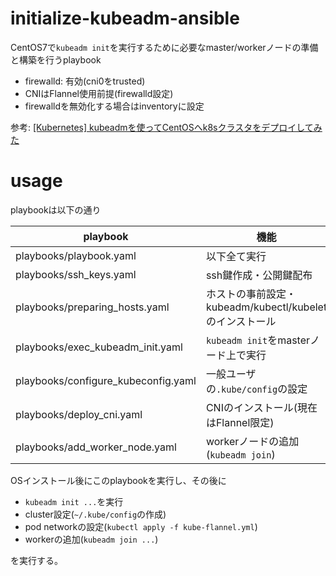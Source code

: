 # initialize-kubeadm-ansible

CentOS7で`kubeadm init`を実行するために必要なmaster/workerノードの準備と構築を行うplaybook

- firewalld: 有効(cni0をtrusted)
- CNIはFlannel使用前提(firewalld設定)
- firewalldを無効化する場合はinventoryに設定

参考: [[Kubernetes] kubeadmを使ってCentOSへk8sクラスタをデプロイしてみた](https://zaki-hmkc.hatenablog.com/entry/2020/03/19/191534)

# usage

playbookは以下の通り

| playbook                            | 機能                                      |
| ----------------------------------- | --------------------------------------- |
| playbooks/playbook.yaml             | 以下全て実行                                  |
| playbooks/ssh_keys.yaml             | ssh鍵作成・公開鍵配布                            |
| playbooks/preparing_hosts.yaml      | ホストの事前設定・kubeadm/kubectl/kubeletのインストール |
| playbooks/exec_kubeadm_init.yaml    | `kubeadm init`をmasterノード上で実行            |
| playbooks/configure_kubeconfig.yaml | 一般ユーザの`.kube/config`の設定                 |
| playbooks/deploy_cni.yaml           | CNIのインストール(現在はFlannel限定)                |
| playbooks/add_worker_node.yaml      | workerノードの追加(`kubeadm join`)            |

OSインストール後にこのplaybookを実行し、その後に

- `kubeadm init ...`を実行
- cluster設定(`~/.kube/config`の作成)
- pod networkの設定(`kubectl apply -f kube-flannel.yml`)
- workerの追加(`kubeadm join ...`)

を実行する。
